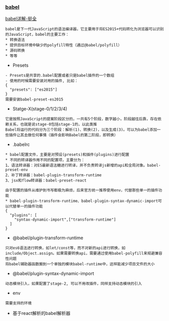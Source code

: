 ### [babel](!https://babeljs.io/docs/en)


[babel详解-挺全](https://juejin.im/post/5a79adeef265da4e93116430)

```
babel是下一代JavaScript的语法编译器，它主要用于将ES2015+代码转化为浏览器可以识别的JavaScript，babel的主要工作：
* 转换语法
* 提供目标环境中缺少的polyfill特性（通过@babel/polyfill）
* 源码转换
* 等等
```

* Presets

```
- Presets是共享的.babel配置或者只是babel插件的一个数组
- 使用的时候需要安装对用的插件, 比如：
{
  "presets": ["es2015"]
}
需要安装babel-preset-es2015
```

* Statge-X(stage-0/1/2/3/4)

```
它是按照JavaScript的提案阶段区分的，一共有5个阶段，数字越小，阶段越往后靠，存在依赖关系，也就是说stage-0包括stage-1的，以此类推
Babel将运行的代码分为三个阶段：解析(1)、转换(2)，以及生成(3)。可以为babel添加一些插件让其去做任何事情（插件会影响Babel的第二阶段，即转换）
```

* .babelrc

```
* babel配置文件，主要是对预设(presets)和插件(plugins)进行配置
* 不同的转译器作用不同的配置项，主要分为：
1、语法转译器：对ES最新语法糖进行转译，并不负责转译js新增的api和全局对象。babel-preset-env
2、补丁转译器：babel-plugin-transform-runtime
3、jsx和flow转译器：babel-preset-react

由于配置的插件从维护到书写都极为麻烦，后来官方统一推荐使用env，代替那些单一的插件功能
* babel-plugin-transform-runtime、babel-plugin-syntax-dynamic-import可以代替单一的插件功能
{
  "plugins": [
    "syntax-dynamic-import",["transform-runtime"]
  ]
}
```


* @babel/plugin-transform-runtime

```
只对es6语法进行转换，如let/const等，而不对新的api进行转换，如include/Object.assign。如果需要转换api，需要通过使用babel-polyfill来规避兼容性问题
将babel辅助器函数搬到一个单独的模块babel-runtime中，这样能减少项目文件的大小
```

* @babel/plugin-syntax-dynamic-import

```
动态模块引入，如果配置了stage-2, 可以不用改插件，同样支持动态模块的引入
```

* env

```
需要支持的环境
```

* 基于react解析的babel解析器